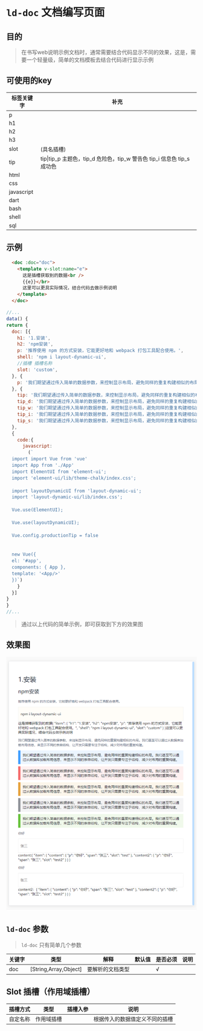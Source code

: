 # `ld-doc` 文档编写页面

## 目的

> 在书写web说明示例文档时，通常需要结合代码显示不同的效果，这是，需要一个轻量级，简单的文档模板去结合代码进行显示示例
## 可使用的key
|标签关键字|补充|
|-|-|
|p||
|h1||
|h2||
|h3||
|slot|(具名插槽)|
|tip|tip\|tip_p 主题色，tip_d 危险色，tip_w 警告色 tip_i 信息色 tip_s 成功色|
|html||
|css||
|javascript||
|dart||
|bash||
|shell||
|sql||
## 示例
```html
  <doc :doc="doc">
    <template v-slot:name="e">
      这是插槽获取到的数据<br />
      {{e}}</br>
      这里可以更具实际情况，结合代码去做示例说明
    </template>
  </doc>
```
```javascript
//...
data() {
return {
  doc: [{
    h1: '1.安装',
    h2: 'npm安装',
    p: '推荐使用 npm 的方式安装，它能更好地和 webpack 打包工具配合使用。',
    shell: 'npm i layout-dynamic-ui',
    //插槽 插槽名称
    slot: 'custom',
  }, {
    p: '我们期望通过传入简单的数据参数，来控制显示布局，避免同样的重复构建相似的布局。我们甚至可以通过从数据库加载布局信息，来显示不同的表单结构，让开发只需要专注于结构，减少对布局的重复构建。',
  }, {
    tip: '我们期望通过传入简单的数据参数，来控制显示布局，避免同样的重复构建相似的布局。我们甚至可以通过从数据库加载布局信息，来显示不同的表单结构，让开发只需要专注于结构，减少对布局的重复构建。',
    tip_d: '我们期望通过传入简单的数据参数，来控制显示布局，避免同样的重复构建相似的布局。我们甚至可以通过从数据库加载布局信息，来显示不同的表单结构，让开发只需要专注于结构，减少对布局的重复构建。',
    tip_w: '我们期望通过传入简单的数据参数，来控制显示布局，避免同样的重复构建相似的布局。我们甚至可以通过从数据库加载布局信息，来显示不同的表单结构，让开发只需要专注于结构，减少对布局的重复构建。',
    tip_i: '我们期望通过传入简单的数据参数，来控制显示布局，避免同样的重复构建相似的布局。我们甚至可以通过从数据库加载布局信息，来显示不同的表单结构，让开发只需要专注于结构，减少对布局的重复构建。',
    tip_s: '我们期望通过传入简单的数据参数，来控制显示布局，避免同样的重复构建相似的布局。我们甚至可以通过从数据库加载布局信息，来显示不同的表单结构，让开发只需要专注于结构，减少对布局的重复构建。',
  },
  {
    code:{
      javascript:
        (`
  import import Vue from 'vue'
  import App from './App'
  import ElementUI from 'element-ui';
  import 'element-ui/lib/theme-chalk/index.css';

  import layoutDynamicUI from 'layout-dynamic-ui';
  import 'layout-dynamic-ui/lib/index.css';

  Vue.use(ElementUI);

  Vue.use(layoutDynamicUI);

  Vue.config.productionTip = false


  new Vue({
  el: '#app',
  components: { App },
  template: '<App/>'
  })`)
    }
  }]
}
}
//...

```
> 通过以上代码的简单示例，即可获取到下方的效果图

## 效果图

  ![效果图](../effect/ld-doc.png)

## `ld-doc` 参数

> `ld-doc` 只有简单几个参数

|关键字|类型|解释|默认值|是否必须|说明|
|-|-|-|-|-|-|
|doc|[String,Array,Object]|要解析的文档类型||√||


## Slot 插槽（作用域插槽）
|插槽方式|类型|插槽入参|说明|
|-|-|-|-|
|自定名称|作用域插槽||根据传入的数据值定义不同的插槽|
